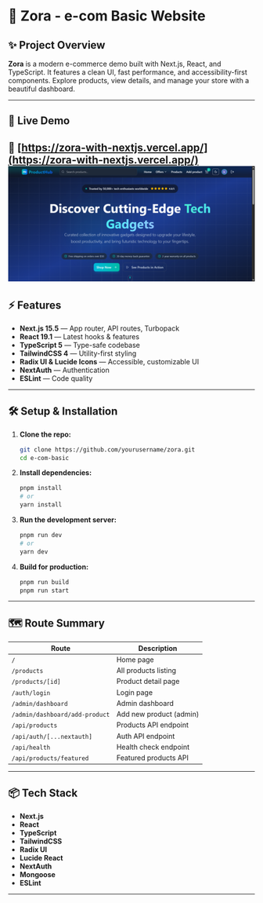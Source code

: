 # 🛒 Zora - e-com Basic Website

## ✨ Project Overview

**Zora** is a modern e-commerce demo built with Next.js, React, and TypeScript. It features a clean UI, fast performance, and accessibility-first components. Explore products, view details, and manage your store with a beautiful dashboard.

---

## 🚀 Live Demo

🔗 [https://zora-with-nextjs.vercel.app/](https://zora-with-nextjs.vercel.app/)
![alt text](image.png)
---

## ⚡️ Features

- **Next.js 15.5** — App router, API routes, Turbopack
- **React 19.1** — Latest hooks & features
- **TypeScript 5** — Type-safe codebase
- **TailwindCSS 4** — Utility-first styling
- **Radix UI & Lucide Icons** — Accessible, customizable UI
- **NextAuth** — Authentication
- **ESLint** — Code quality

---

## 🛠️ Setup & Installation

1. **Clone the repo:**

   ```sh
   git clone https://github.com/yourusername/zora.git
   cd e-com-basic
   ```

2. **Install dependencies:**

   ```sh
   pnpm install
   # or
   yarn install
   ```

3. **Run the development server:**

   ```sh
   pnpm run dev
   # or
   yarn dev
   ```

4. **Build for production:**
   ```sh
   pnpm run build
   pnpm run start
   ```

---

## 🗺️ Route Summary

| Route                          | Description             |
| ------------------------------ | ----------------------- |
| `/`                            | Home page               |
| `/products`                    | All products listing    |
| `/products/[id]`               | Product detail page     |
| `/auth/login`                  | Login page              |
| `/admin/dashboard`             | Admin dashboard         |
| `/admin/dashboard/add-product` | Add new product (admin) |
| `/api/products`                | Products API endpoint   |
| `/api/auth/[...nextauth]`      | Auth API endpoint       |
| `/api/health`                  | Health check endpoint   |
| `/api/products/featured`       | Featured products API   |

---

## 📦 Tech Stack

- **Next.js**
- **React**
- **TypeScript**
- **TailwindCSS**
- **Radix UI**
- **Lucide React**
- **NextAuth**
- **Mongoose**
- **ESLint**

---
